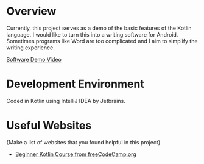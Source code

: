 # Overview

Currently, this project serves as a demo of the basic features of the Kotlin language.
I would like to turn this into a writing software for Android. Sometimes programs like
Word are too complicated and I aim to simplify the writing experience.

[Software Demo Video](https://youtu.be/BhvOBWLt1S0)

# Development Environment

Coded in Kotlin using IntelliJ IDEA by Jetbrains.

# Useful Websites

{Make a list of websites that you found helpful in this project}
* [Beginner Kotlin Course from freeCodeCamp.org](https://www.youtube.com/watch?v=F9UC9DY-vIU&t=134s)